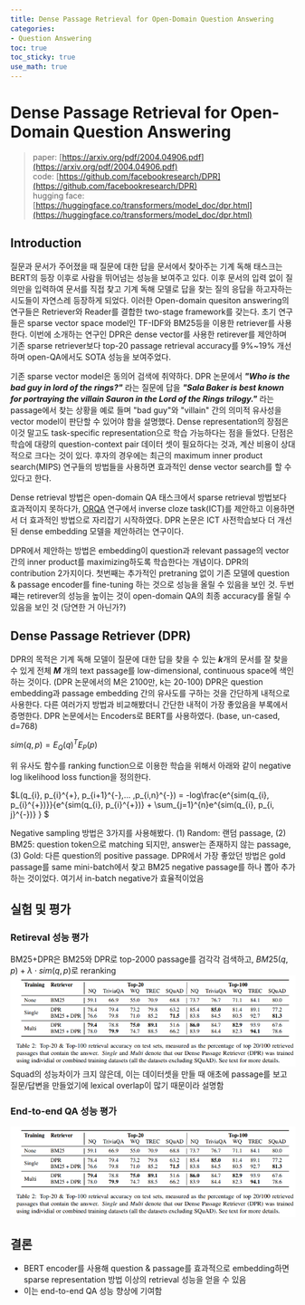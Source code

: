 ```yaml
---
title: Dense Passage Retrieval for Open-Domain Question Answering
categories:
- Question Answering
toc: true
toc_sticky: true
use_math: true
---
```


# Dense Passage Retrieval for Open-Domain Question Answering
> paper: [https://arxiv.org/pdf/2004.04906.pdf](https://arxiv.org/pdf/2004.04906.pdf)<br>
> code: [https://github.com/facebookresearch/DPR](https://github.com/facebookresearch/DPR)<br>
> hugging face: [https://huggingface.co/transformers/model_doc/dpr.html](https://huggingface.co/transformers/model_doc/dpr.html)<br>


## Introduction
질문과 문서가 주어졌을 때 질문에 대한 답을 문서에서 찾아주는 기계 독해 태스크는 BERT의 등장 이후로 사람을 뛰어넘는 성능을 보여주고 있다. 이후 문서의 입력 없이 질의만을 입력하여 문서를 직접 찾고 기계 독해 모델로 답을 찾는 질의 응답을 하고자하는 시도들이 자연스레 등장하게 되었다. 이러한 Open-domain quesiton answering의 연구들은 Retriever와 Reader를 결합한 two-stage framework를 갖는다. 초기 연구들은 sparse vector space model인 TF-IDF와 BM25등을 이용한 retriever를 사용한다. 이번에 소개하는 연구인 DPR은 dense vector를 사용한 retirever를 제안하며 기존 sparse retriever보다 top-20 passage retrieval accuracy를 9%~19% 개선하며 open-QA에서도 SOTA 성능을 보여주었다.

기존 sparse vector model은 동의어 검색에 취약하다. DPR 논문에서 ***"Who is the bad guy in lord of the rings?"*** 라는 질문에 답을 ***"Sala Baker is best known for portraying the villain Sauron in the Lord of the Rings trilogy."*** 라는 passage에서 찾는 상황을 예로 들며 "bad guy"와 "villain" 간의 의미적 유사성을 vector model이 판단할 수 있어야 함을 설명했다. Dense representation의 장점은 이것 말고도 task-specific representation으로 학습 가능하다는 점을 들었다. 단점은 학습에 대량의 question-context pair 데이터 셋이 필요하다는 것과, 계산 비용이 상대적으로 크다는 것이 있다. 후자의 경우에는 최근의 maximum inner product search(MIPS) 연구들의 방법들을 사용하면 효과적인 dense vector search를 할 수 있다고 한다.

Dense retrieval 방법은 open-domain QA 태스크에서 sparse retrieval 방법보다 효과적이지 못하다가, [ORQA]() 연구에서 inverse cloze task(ICT)를 제안하고 이용하면서 더 효과적인 방법으로 자리잡기 시작하였다. DPR 논문은 ICT 사전학습보다 더 개선된 dense embedding 모델을 제안하려는 연구이다.

DPR에서 제안하는 방법은 embedding이 question과 relevant passage의 vector간의 inner product를 maximizing하도록 학습한다는 개념이다. DPR의 contribution 2가지이다. 첫번째는 추가적인 pretraning 없이 기존 모델에 question & passage encoder를 fine-tuning 하는 것으로 성능을 올릴 수 있음을 보인 것. 두번쨰는 retirever의 성능을 높이는 것이 open-domain QA의 최종 accuracy를 올릴 수 있음을 보인 것 (당연한 거 아닌가?)


## Dense Passage Retriever (DPR)
DPR의 목적은 기계 독해 모델이 질문에 대한 답을 찾을 수 있는 ***k***개의 문서를 잘 찾을 수 있게 전체 ***M*** 개의 text passage를 low-dimensional, continuous space에 색인하는 것이다. (DPR 논문에서의 M은 2100만, k는 20-100)
DPR은 question embedding과 passage embedding 간의 유사도를 구하는 것을 간단하게 내적으로 사용한다. 다른 여러가지 방법과 비교해봤더니 간단한 내적이 가장 좋았음을 부록에서 증명한다. DPR 논문에서는 Encoders로 BERT를 사용하였다. (base, un-cased, d=768)

$sim(q, p) = E_{Q}(q)^{T} E_{P}(p)$

위 유사도 함수를 ranking function으로 이용한 학습을 위해서 아래와 같이 negative log likelihood loss function을 정의한다.

$L(q_{i}, p_{i}^{+}, p_{i+1}^{-},... ,p_{i,n}^{-}) = -log\frac{e^{sim(q_{i}, p_{i}^{+})}}{e^{sim(q_{i}, p_{i}^{+})} + \sum_{j=1}^{n}e^{sim(q_{i}, p_{i, j}^{-})} } $

Negative sampling 방법은 3가지를 사용해봤다. (1) Random: 랜덤 passage, (2) BM25: question token으로 matching 되지만, answer는 존재하지 않는 passage, (3) Gold: 다른 question의 positive passage. DPR에서 가장 좋았던 방법은 gold passage를 same mini-batch에서 찾고 BM25 negative passage를 하나 뽑아 추가하는 것이었다. 여기서 in-batch negative가 효율적이었음 


## 실험 및 평가
### Retireval 성능 평가
BM25+DPR은 BM25와 DPR로 top-2000 passage를 검각각 검색하고, $BM25(q,p) + \lambda\cdot sim(q,p)$로 reranking
![](/assets/img/DPR_01.png)<br>
Squad의 성능차이가 크지 않은데, 이는 데이터셋을 만들 때 애초에 passage를 보고 질문/답변을 만들었기에 lexical overlap이 많기 때문이라 설명함

### End-to-end QA 성능 평가
![](/assets/img/DPR_01.png)

## 결론
* BERT encoder를 사용해 question & passage를 효과적으로 embedding하면 sparse representation 방법 이상의 retrieval 성능을 얻을 수 있음
* 이는 end-to-end QA 성능 향상에 기여함